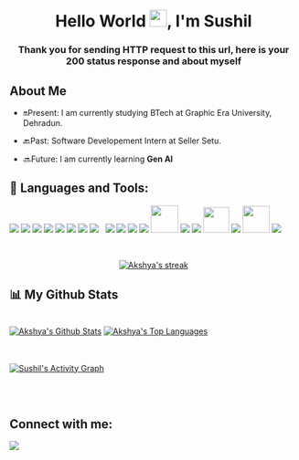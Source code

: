 <h1 align="center">Hello World <img src="https://raw.githubusercontent.com/MartinHeinz/MartinHeinz/master/wave.gif" width="30px">, I'm Sushil</h1>
<h3 align="center">Thank you for sending HTTP request to this url, here is your 200 status response and about myself</h3>

## About Me

- 🔛Present: I am currently studying BTech at Graphic Era University, Dehradun.

- 🔙Past: Software Developement Intern at Seller Setu.

- 🔜Future: I am currently learning **Gen AI**

## 🚀 Languages and Tools:

<p align="left"> 
<a href="https://www.java.com/" target="_blank"> <img src="https://img.icons8.com/color/48/000000/java-coffee-cup-logo.png"/></a>
<a href="https://spring.io/projects/spring-boot/" target="_blank"> <img src="https://img.icons8.com/color/48/000000/spring-logo.png"/></a>
<a href="https://angular.io/" target="_blank"> <img src="https://img.icons8.com/color/50/000000/angularjs.png"/></a>
<a href="https://reactjs.org/" target="_blank"> <img src="https://img.icons8.com/color/48/000000/react-native.png"/></a>
<a href="https://www.npmjs.com/" target="_blank"> <img src="https://img.icons8.com/color/48/000000/npm.png"/></a>
<a href="https://developer.mozilla.org/en-US/docs/Web/JavaScript/" target="_blank"> <img src="https://img.icons8.com/color/48/000000/javascript.png"/></a>
<a href="https://www.typescriptlang.org/" target="_blank"> <img src="https://img.icons8.com/color/48/000000/typescript.png"/></a>
<a style="padding-right:8px;" href="https://www.mysql.com/" target="_blank"> <img src="https://img.icons8.com/fluent/50/000000/mysql-logo.png"/></a>
<a href="https://www.postgresql.org/" target="_blank"> <img src="https://img.icons8.com/color/48/000000/postgreesql.png"/></a>
<a href="https://www.w3.org/html/" target="_blank"> <img src="https://img.icons8.com/color/48/000000/html-5.png"/></a>
<a href="https://www.w3schools.com/css/" target="_blank"> <img src="https://img.icons8.com/color/48/000000/css3.png"/></a>
<a href="https://getbootstrap.com/" target="_blank"> <img src="https://img.icons8.com/color/48/000000/bootstrap.png"/></a>
<a href="https://www.jenkins.io/" target="_blank"> <img src="https://www.vectorlogo.zone/logos/jenkins/jenkins-icon.svg" width="48" height="48"/></a>
<a href="https://travis-ci.org/" target="_blank"> <img src="https://img.icons8.com/color/48/000000/travis-ci.png"/></a>
<a href="https://firebase.google.com/" target="_blank"> <img src="https://img.icons8.com/color/48/000000/firebase.png"/></a>
<a href="https://postman.com/" target="_blank"> <img src="https://www.vectorlogo.zone/logos/getpostman/getpostman-icon.svg" width="45" height="45"/></a>  
<a href="https://git-scm.com/" target="_blank"> <img src="https://img.icons8.com/color/48/000000/git.png"/></a>
<a href="https://www.heroku.com/" target="_blank"> <img src="https://img.icons8.com/color/48/000000/heroku.png" height="47"/></a>
<a href="https://docs.microsoft.com/en-us/dotnet/csharp/" target="_blank"> <img src="https://img.icons8.com/color/48/000000/c-sharp-logo-2.png"/></a>
</p>

<!-- [![React Badge](https://img.shields.io/badge/-React-61DBFB?style=for-the-badge&labelColor=black&logo=react&logoColor=61DBFB)](#)  [![Javascript Badge](https://img.shields.io/badge/-Javascript-F0DB4F?style=for-the-badge&labelColor=black&logo=javascript&logoColor=F0DB4F)](#) [![Typescript Badge](https://img.shields.io/badge/-Typescript-007acc?style=for-the-badge&labelColor=black&logo=typescript&logoColor=007acc)](#) [![Nodejs Badge](https://img.shields.io/badge/-Nodejs-3C873A?style=for-the-badge&labelColor=black&logo=node.js&logoColor=3C873A)](#) [![GraphQL Badge](https://img.shields.io/badge/-GraphQl-e535ab?style=for-the-badge&labelColor=black&logo=node.js&logoColor=e535ab)](#) -->
<br/>

<p align="center">
    <a href="https://github.com/SubhamRaoniar28/github-readme-streak-stats">
        <img title="🔥 Get streak stats for your profile at git.io/streak-stats" alt="Akshya's streak" src="https://github-readme-streak-stats.herokuapp.com/?user=AKSHYA1997&theme=blueberry&hide_border=true&stroke=0000&background=060A0CD0"/>
    </a>
</p>

## 📊 My Github Stats

  <br/>
    <a href="https://github.com/SubhamRaoniar28/github-readme-stats"><img alt="Akshya's Github Stats" src="https://github-readme-stats.vercel.app/api?username=sushil23harsana&show_icons=true&count_private=true&theme=blueberry&hide_border=true&bg_color=0D1117" /></a>
  <a href="https://github.com/SubhamRaoniar28/github-readme-stats"><img alt="Akshya's Top Languages" src="https://github-readme-stats.vercel.app/api/top-langs/?username=sushil23harsana&langs_count=8&count_private=true&layout=compact&theme=blueberry&hide_border=true&bg_color=0D1117" /></a>
  <br/>

<br/>
<br/>

<a href="https://github.com/SubhamRaoniar28/github-readme-activity-graph"><img alt="Sushil's Activity Graph" src="https://activity-graph.herokuapp.com/graph?username=sushil23harsana&bg_color=0D1117&color=5BCDEC&line=5BCDEC&point=FFFFFF&hide_border=true" /></a>

<br/>
<br/>

## Connect with me:
<p align="left">

<a href = "https://www.linkedin.com/in/sushil-harsana-2b604b258/"><img src="https://img.icons8.com/fluent/48/000000/linkedin.png"/></a>

</p>
